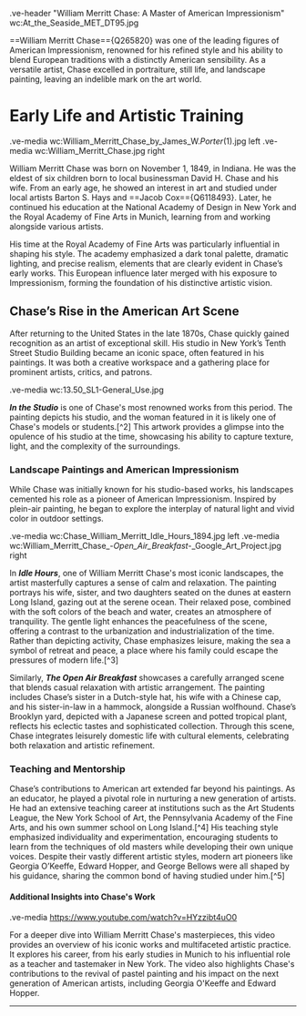 .ve-header "William Merritt Chase: A Master of American Impressionism" wc:At_the_Seaside_MET_DT95.jpg

==William Merritt Chase=={Q265820} was one of the leading figures of American Impressionism, renowned for his refined style and his ability to blend European traditions with a distinctly American sensibility. As a versatile artist, Chase excelled in portraiture, still life, and landscape painting, leaving an indelible mark on the art world.


# Early Life and Artistic Training

.ve-media wc:William_Merritt_Chase_by_James_W._Porter_(1).jpg left
.ve-media wc:William_Merritt_Chase.jpg right

William Merritt Chase was born on November 1, 1849, in Indiana. He was the eldest of six children born to local businessman David H. Chase and his wife. From an early age, he showed an interest in art and studied under local artists Barton S. Hays and ==Jacob Cox=={Q6118493}. Later, he continued his education at the National Academy of Design in New York and the Royal Academy of Fine Arts in Munich, learning from and working alongside various artists.

His time at the Royal Academy of Fine Arts was particularly influential in shaping his style. The academy emphasized a dark tonal palette, dramatic lighting, and precise realism, elements that are clearly evident in Chase’s early works. This European influence later merged with his exposure to Impressionism, forming the foundation of his distinctive artistic vision.


## Chase’s Rise in the American Art Scene

After returning to the United States in the late 1870s, Chase quickly gained recognition as an artist of exceptional skill. His studio in New York’s Tenth Street Studio Building became an iconic space, often featured in his paintings. It was both a creative workspace and a gathering place for prominent artists, critics, and patrons.

.ve-media wc:13.50_SL1-General_Use.jpg

***In the Studio*** is one of Chase's most renowned works from this period. The painting depicts his studio, and the woman featured in it is likely one of Chase's models or students.[^2] This artwork provides a glimpse into the opulence of his studio at the time, showcasing his ability to capture texture, light, and the complexity of the surroundings.


### Landscape Paintings and American Impressionism

While Chase was initially known for his studio-based works, his landscapes cemented his role as a pioneer of American Impressionism. Inspired by plein-air painting, he began to explore the interplay of natural light and vivid color in outdoor settings.

.ve-media wc:Chase_William_Merritt_Idle_Hours_1894.jpg left
.ve-media wc:William_Merritt_Chase_-_Open_Air_Breakfast_-_Google_Art_Project.jpg right

In ***Idle Hours***, one of William Merritt Chase's most iconic landscapes, the artist masterfully captures a sense of calm and relaxation. The painting portrays his wife, sister, and two daughters seated on the dunes at eastern Long Island, gazing out at the serene ocean. Their relaxed pose, combined with the soft colors of the beach and water, creates an atmosphere of tranquility. The gentle light enhances the peacefulness of the scene, offering a contrast to the urbanization and industrialization of the time. Rather than depicting activity, Chase emphasizes leisure, making the sea a symbol of retreat and peace, a place where his family could escape the pressures of modern life.[^3]

Similarly, ***The Open Air Breakfast*** showcases a carefully arranged scene that blends casual relaxation with artistic arrangement. The painting includes Chase’s sister in a Dutch-style hat, his wife with a Chinese cap, and his sister-in-law in a hammock, alongside a Russian wolfhound. Chase’s Brooklyn yard, depicted with a Japanese screen and potted tropical plant, reflects his eclectic tastes and sophisticated collection. Through this scene, Chase integrates leisurely domestic life with cultural elements, celebrating both relaxation and artistic refinement.


### Teaching and Mentorship

Chase’s contributions to American art extended far beyond his paintings. As an educator, he played a pivotal role in nurturing a new generation of artists. He had an extensive teaching career at institutions such as the Art Students League, the New York School of Art, the Pennsylvania Academy of the Fine Arts, and his own summer school on Long Island.[^4] His teaching style emphasized individuality and experimentation, encouraging students to learn from the techniques of old masters while developing their own unique voices. Despite their vastly different artistic styles, modern art pioneers like Georgia O’Keeffe, Edward Hopper, and George Bellows were all shaped by his guidance, sharing the common bond of having studied under him.[^5]


#### Additional Insights into Chase's Work

.ve-media https://www.youtube.com/watch?v=HYzzibt4uO0

For a deeper dive into William Merritt Chase's masterpieces, this video provides an overview of his iconic works and multifaceted artistic practice. It explores his career, from his early studies in Munich to his influential role as a teacher and tastemaker in New York. The video also highlights Chase's contributions to the revival of pastel painting and his impact on the next generation of American artists, including Georgia O'Keeffe and Edward Hopper.



---
